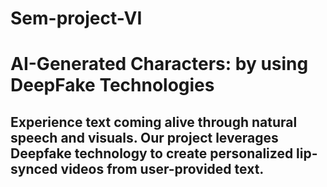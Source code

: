 # Sem-project-VI
# AI-Generated Characters: by using DeepFake Technologies

## Experience text coming alive through natural speech and visuals. Our project leverages Deepfake technology to create personalized lip-synced videos from user-provided text. 
